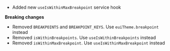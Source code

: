 - Added new `useIsWithinMaxBreakpoint` service hook

**Breaking changes**

- Removed `BREAKPOINTS` and `BREAKPOINT_KEYS`. Use `euiTheme.breakpoint` instead
- Removed `isWithinBreakpoints`. Use `useIsWithinBreakpoints` instead
- Removed `isWithinMaxBreakpoint`. Use `useIsWithinMaxBreakpoint` instead
